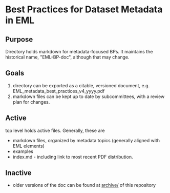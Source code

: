 # Best Practices for Dataset Metadata in EML

## Purpose
Directory holds markdown for metadata-focused BPs. It maintains the historical name, "EML-BP-doc", although that may change.

## Goals
1. directory can be exported as a citable, versioned document, e.g. EML_metadata_best_practices_v4_yyyy.pdf
1. markdown files can be kept up to date by subcommittees, with a review plan for changes.



## Active
top level holds active files. Generally, these are 
* markdown files, organized by metadata topics (generally aligned with EML elements)
* examples
* index.md - including link to most recent PDF distribution. 


## Inactive
* older versions of the doc can be found at [archive/](../archive) of this repository


